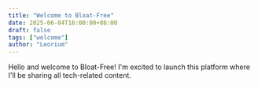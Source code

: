 ```yaml
---
title: "Welcome to Bloat-Free"
date: 2025-06-04T16:00:00+08:00
draft: false
tags: ["welcome"]
author: "Leorium"
---
```


Hello and welcome to Bloat-Free! I'm excited to launch this platform where I'll be sharing all tech-related content.